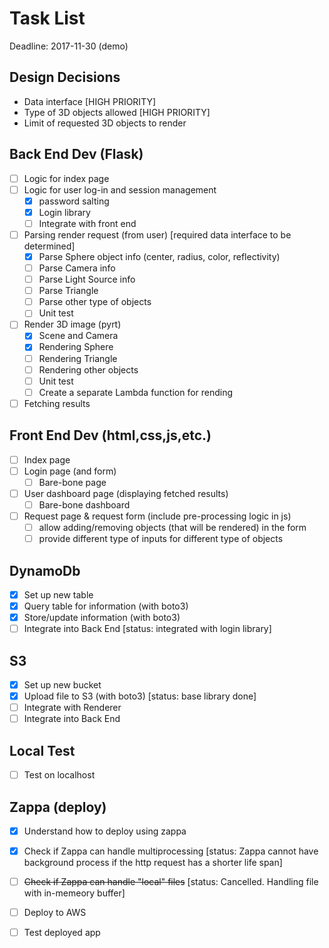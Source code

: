 # Task List

Deadline: 2017-11-30 (demo)

## Design Decisions
- Data interface [HIGH PRIORITY]
- Type of 3D objects allowed [HIGH PRIORITY]
- Limit of requested 3D objects to render

## Back End Dev (Flask)
- [ ] Logic for index page
- [ ] Logic for user log-in and session management 
	- [x] password salting
	- [x] Login library
	- [ ] Integrate with front end
- [ ] Parsing render request (from user) [required data interface to be determined]
  - [x] Parse Sphere object info (center, radius, color, reflectivity)
  - [ ] Parse Camera info
  - [ ] Parse Light Source info
  - [ ] Parse Triangle
  - [ ] Parse other type of objects
  - [ ] Unit test
- [ ] Render 3D image (pyrt)
  - [x] Scene and Camera
  - [x] Rendering Sphere
  - [ ] Rendering Triangle
  - [ ] Rendering other objects
  - [ ] Unit test
  - [ ] Create a separate Lambda function for rending  
- [ ] Fetching results

## Front End Dev (html,css,js,etc.)
- [ ] Index page
- [ ] Login page (and form)
  - [ ] Bare-bone page
- [ ] User dashboard page (displaying fetched results)
  - [ ] Bare-bone dashboard
- [ ] Request page & request form (include pre-processing logic in js)
  - [ ] allow adding/removing objects (that will be rendered) in the form
  - [ ] provide different type of inputs for different type of objects

## DynamoDb
- [x] Set up new table
- [x] Query table for information (with boto3)
- [x] Store/update information (with boto3)
- [ ] Integrate into Back End [status: integrated with login library]

## S3
- [x] Set up new bucket
- [X] Upload file to S3 (with boto3) [status: base library done]
- [ ] Integrate with Renderer
- [ ] Integrate into Back End

## Local Test
- [ ] Test on localhost

## Zappa (deploy)
- [x] Understand how to deploy using zappa
- [x] Check if Zappa can handle multiprocessing [status: Zappa cannot have background process if the http request has a shorter life span]

- [ ] ~~Check if Zappa can handle "local" files~~ [status: Cancelled. Handling file with in-memeory buffer]
- [ ] Deploy to AWS
- [ ] Test deployed app
